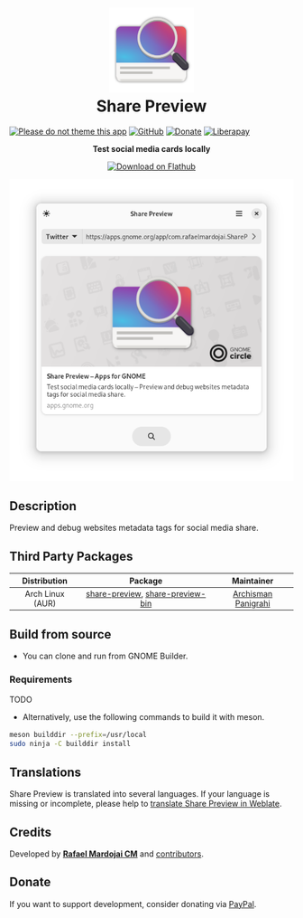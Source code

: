 <h1 align="center">
	<img src="brand/logo.svg" alt="Share Preview" width="150" height="150"/><br>
	Share Preview
</h1>

[![Please do not theme this app](https://stopthemingmy.app/badge.svg)](https://stopthemingmy.app) 
[![GitHub](https://img.shields.io/github/license/rafaelmardojai/share-preview.svg)](https://github.com/rafaelmardojai/share-preview/blob/master/COPYING)
[![Donate](https://img.shields.io/badge/PayPal-Donate-gray.svg?style=flat&logo=paypal&colorA=0071bb&logoColor=fff)](https://paypal.me/RafaelMardojaiCM)
[![Liberapay](https://img.shields.io/liberapay/receives/rafaelmardojai.svg?logo=liberapay)](https://liberapay.com/rafaelmardojai/donate)

<p align="center"><strong>Test social media cards locally</strong></p>

<p align="center">
  <a href="https://flathub.org/apps/details/com.rafaelmardojai.SharePreview"><img width="200" alt="Download on Flathub" src="https://flathub.org/assets/badges/flathub-badge-en.png"/></a>
</p>

<p align="center">
  <img src="brand/screenshot-1.png"/>
</p>


## Description
Preview and debug websites metadata tags for social media share.

## Third Party Packages 

| Distribution | Package | Maintainer |
|:-:|:-:|:-:|
| Arch Linux (AUR) | [share-preview](https://aur.archlinux.org/packages/share-preview), [share-preview-bin](https://aur.archlinux.org/packages/share-preview-bin) | [Archisman Panigrahi](https://github.com/apandada1/) |


## Build from source

- You can clone and run from GNOME Builder.

### Requirements

TODO

- Alternatively, use the following commands to build it with meson.
```bash
meson builddir --prefix=/usr/local
sudo ninja -C builddir install
```

## Translations
Share Preview is translated into several languages. If your language is missing or incomplete, please help to [translate Share Preview in Weblate](https://hosted.weblate.org/engage/share-preview/).

## Credits
Developed by **[Rafael Mardojai CM](https://github.com/rafaelmardojai)** and [contributors](https://github.com/rafaelmardojai/share-preview/graphs/contributors).

## Donate
If you want to support development, consider donating via [PayPal](https://paypal.me/RafaelMardojaiCM).
